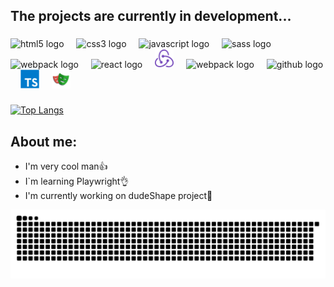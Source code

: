 
<h2 align="left">The projects are currently in development...</h2>

###


###

<div align="left" >
    <img src="https://cdn.jsdelivr.net/gh/devicons/devicon/icons/html5/html5-original.svg" height="30" alt="html5 logo"  />
  <img width="12" />
  <img src="https://cdn.jsdelivr.net/gh/devicons/devicon/icons/css3/css3-original.svg" height="30" alt="css3 logo"  />
  <img width="12" />
  <img src="https://cdn.jsdelivr.net/gh/devicons/devicon/icons/javascript/javascript-original.svg" height="30" alt="javascript logo"  />
  <img width="12" />
    <img src="https://cdn.jsdelivr.net/gh/devicons/devicon/icons/sass/sass-original.svg" height="30" alt="sass logo"  />
  <img width="12" />
   <img src="https://cdn.jsdelivr.net/gh/devicons/devicon/icons/tailwindcss/tailwindcss-original.svg" height="30" alt="webpack logo"  />
  <img width="12" />
  <img src="https://cdn.jsdelivr.net/gh/devicons/devicon/icons/react/react-original.svg" height="30" alt="react logo"  />
  <img width="12" />
    <img src="https://github.com/devicons/devicon/blob/v2.16.0/icons/redux/redux-original.svg" height="30">
       <img width="12" />
  <img src="https://cdn.jsdelivr.net/gh/devicons/devicon/icons/webpack/webpack-original.svg" height="30" alt="webpack logo"  />
  <img width="12" />
    <img src="https://cdn.jsdelivr.net/gh/devicons/devicon/icons/git/git-original.svg" height="30" alt="github  logo"  />
    <img width="12" />
    <img src='https://github.com/devicons/devicon/blob/v2.16.0/icons/typescript/typescript-original.svg' height='30' alt='ts logo'/>
    <img width="12" />
    <img src="https://github.com/devicons/devicon/blob/v2.16.0/icons/playwright/playwright-original.svg" height="30" alt="playwright logo" />
    <img width="12" />
    
</div>

<div align='left'>

###
    
[![Top Langs](https://github-readme-stats.vercel.app/api/top-langs/?username=KlykovEvgeniy)](https://github.com/KlykovEvgeniy/github-readme-stats)
    
</div>



###

<h2 align='left'>About me:</h2>
<ul align='left'>
  <li>I'm very cool man👍</li>
  <li>I`m learning Playwright👌</li>
  <li>I'm currently working on dudeShape project👀</li>
</ul>

 <picture>
  <source media="(prefers-color-scheme: dark)" srcset="https://raw.githubusercontent.com/KlykovEvgeniy/KlykovEvgeniy/output/github-snake-dark.svg" />
  <source media="(prefers-color-scheme: light)" srcset="https://raw.githubusercontent.com/KlykovEvgeniy/KlykovEvgeniy/output/github-snake.svg" />
  <img alt="github-snake" src="https://raw.githubusercontent.com/KlykovEvgeniy/KlykovEvgeniy/output/github-snake.svg" />
</picture>


###
